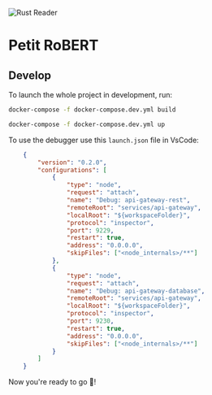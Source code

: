 ![Rust Reader](https://github.com/PetitRoBERT/back-roBERT/workflows/rust_reader/badge.svg)

# Petit RoBERT

## Develop

To launch the whole project in development, run:

```bash
docker-compose -f docker-compose.dev.yml build

docker-compose -f docker-compose.dev.yml up
```

To use the debugger use this `launch.json` file in VsCode:
```json
    {
        "version": "0.2.0",
        "configurations": [
            {
                "type": "node",
                "request": "attach",
                "name": "Debug: api-gateway-rest",
                "remoteRoot": "services/api-gateway",
                "localRoot": "${workspaceFolder}",
                "protocol": "inspector",
                "port": 9229,
                "restart": true,
                "address": "0.0.0.0",
                "skipFiles": ["<node_internals>/**"]
            },
            {
                "type": "node",
                "request": "attach",
                "name": "Debug: api-gateway-database",
                "remoteRoot": "services/api-gateway",
                "localRoot": "${workspaceFolder}",
                "protocol": "inspector",
                "port": 9230,
                "restart": true,
                "address": "0.0.0.0",
                "skipFiles": ["<node_internals>/**"]
            }
        ]
    }
```

Now you're ready to go 🚀!
